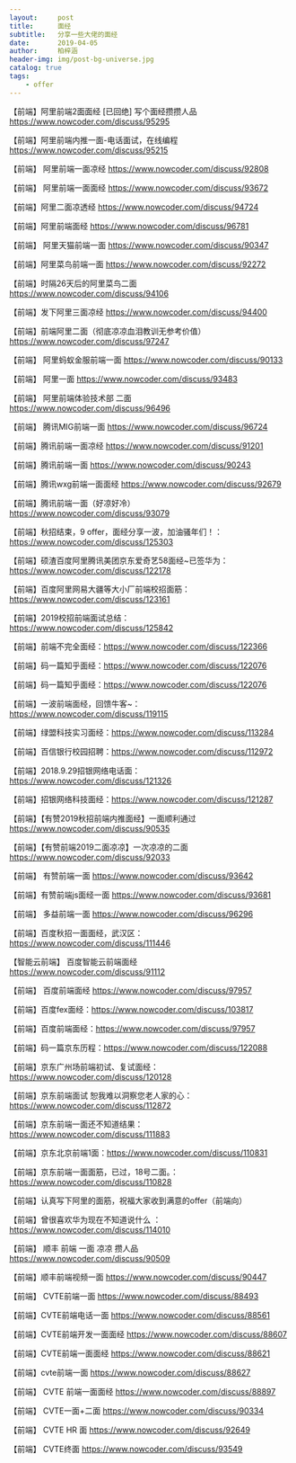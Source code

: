 ```yaml
---
layout:     post
title:      面经
subtitle:   分享一些大佬的面经
date:       2019-04-05
author:     柏梓涵
header-img: img/post-bg-universe.jpg
catalog: true
tags:
    - offer
---
```




【前端】阿里前端2面面经 [已回绝] 写个面经攒攒人品 https://www.nowcoder.com/discuss/95295

【前端】阿里前端内推一面-电话面试，在线编程 https://www.nowcoder.com/discuss/95215

【前端】 阿里前端一面凉经 https://www.nowcoder.com/discuss/92808

【前端】 阿里前端一面面经 https://www.nowcoder.com/discuss/93672

【前端】阿里二面凉透经 https://www.nowcoder.com/discuss/94724

【前端】阿里前端面经 https://www.nowcoder.com/discuss/96781

【前端】 阿里天猫前端一面 https://www.nowcoder.com/discuss/90347

【前端】阿里菜鸟前端一面 https://www.nowcoder.com/discuss/92272

【前端】时隔26天后的阿里菜鸟二面 https://www.nowcoder.com/discuss/94106

【前端】发下阿里三面凉经 https://www.nowcoder.com/discuss/94400

【前端】前端阿里二面（彻底凉凉血泪教训无参考价值） https://www.nowcoder.com/discuss/97247

【前端】 阿里蚂蚁金服前端一面 https://www.nowcoder.com/discuss/90133

【前端】 阿里一面 https://www.nowcoder.com/discuss/93483

【前端】 阿里前端体验技术部 二面 https://www.nowcoder.com/discuss/96496


【前端】 腾讯MIG前端一面 https://www.nowcoder.com/discuss/96724

【前端】腾讯前端一面凉经 https://www.nowcoder.com/discuss/91201

【前端】腾讯前端一面 https://www.nowcoder.com/discuss/90243

【前端】腾讯wxg前端一面面经 https://www.nowcoder.com/discuss/92679

【前端】腾讯前端一面（好凉好冷） https://www.nowcoder.com/discuss/93079

【前端】秋招结束，9 offer，面经分享一波，加油骚年们！：https://www.nowcoder.com/discuss/125303

【前端】硕渣百度阿里腾讯美团京东爱奇艺58面经~已签华为：https://www.nowcoder.com/discuss/122178

【前端】百度阿里网易大疆等大小厂前端校招面筋：https://www.nowcoder.com/discuss/123161

【前端】2019校招前端面试总结：https://www.nowcoder.com/discuss/125842

【前端】前端不完全面经：https://www.nowcoder.com/discuss/122366

【前端】码一篇知乎面经：https://www.nowcoder.com/discuss/122076

【前端】码一篇知乎面经：https://www.nowcoder.com/discuss/122076

【前端】一波前端面经，回馈牛客~：https://www.nowcoder.com/discuss/119115




【前端】绿盟科技实习面经：https://www.nowcoder.com/discuss/113284

【前端】百信银行校园招聘：https://www.nowcoder.com/discuss/112972

【前端】2018.9.29招银网络电话面：https://www.nowcoder.com/discuss/121326

【前端】招银网络科技面经：https://www.nowcoder.com/discuss/121287

【前端】【有赞2019秋招前端内推面经】一面顺利通过 https://www.nowcoder.com/discuss/90535

【前端】【有赞前端2019二面凉凉】一次凉凉的二面 https://www.nowcoder.com/discuss/92033

【前端】 有赞前端一面 https://www.nowcoder.com/discuss/93642

【前端】有赞前端js面经一面 https://www.nowcoder.com/discuss/93681

【前端】 多益前端一面 https://www.nowcoder.com/discuss/96296

【前端】百度秋招一面面经，武汉区：https://www.nowcoder.com/discuss/111446

【智能云前端】 百度智能云前端面经 https://www.nowcoder.com/discuss/91112

【前端】 百度前端面经 https://www.nowcoder.com/discuss/97957

【前端】百度fex面经：https://www.nowcoder.com/discuss/103817

【前端】百度前端面经：https://www.nowcoder.com/discuss/97957

【前端】码一篇京东历程：https://www.nowcoder.com/discuss/122088

【前端】京东广州场前端初试、复试面经：https://www.nowcoder.com/discuss/120128

【前端】京东前端面试 恕我难以洞察您老人家的心：https://www.nowcoder.com/discuss/112872

【前端】京东前端一面还不知道结果：https://www.nowcoder.com/discuss/111883

【前端】京东北京前端1面：https://www.nowcoder.com/discuss/110831

【前端】京东前端一面面筋，已过，18号二面。：https://www.nowcoder.com/discuss/110828

【前端】认真写下阿里的面筋，祝福大家收到满意的offer（前端向）

【前端】曾很喜欢华为现在不知道说什么 ：https://www.nowcoder.com/discuss/114010

【前端】 顺丰 前端 一面 凉凉 攒人品 https://www.nowcoder.com/discuss/90509

【前端】顺丰前端视频一面 https://www.nowcoder.com/discuss/90447


【前端】 CVTE前端一面 https://www.nowcoder.com/discuss/88493

【前端】CVTE前端电话一面 https://www.nowcoder.com/discuss/88561

【前端】CVTE前端开发一面面经 https://www.nowcoder.com/discuss/88607

【前端】CVTE前端一面面经 https://www.nowcoder.com/discuss/88621

【前端】cvte前端一面 https://www.nowcoder.com/discuss/88627

【前端】 CVTE 前端一面面经 https://www.nowcoder.com/discuss/88897

【前端】 CVTE一面+二面 https://www.nowcoder.com/discuss/90334

【前端】 CVTE HR 面 https://www.nowcoder.com/discuss/92649

【前端】 CVTE终面 https://www.nowcoder.com/discuss/93549